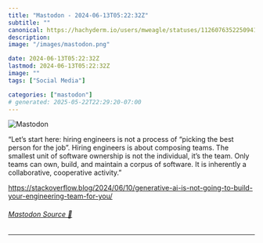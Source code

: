 ```yaml
---
title: "Mastodon - 2024-06-13T05:22:32Z"
subtitle: ""
canonical: https://hachyderm.io/users/mweagle/statuses/112607635225094113
description:
image: "/images/mastodon.png"

date: 2024-06-13T05:22:32Z
lastmod: 2024-06-13T05:22:32Z
image: ""
tags: ["Social Media"]

categories: ["mastodon"]
# generated: 2025-05-22T22:29:20-07:00
---
```

![Mastodon](/images/mastodon.png)

<p>“Let’s start here: hiring engineers is not a process of “picking the best person for the job”. Hiring engineers is about composing teams. The smallest unit of software ownership is not the individual, it’s the team. Only teams can own, build, and maintain a corpus of software. It is inherently a collaborative, cooperative activity.”</p><p><a href="https://stackoverflow.blog/2024/06/10/generative-ai-is-not-going-to-build-your-engineering-team-for-you/" target="_blank" rel="nofollow noopener noreferrer" translate="no"><span class="invisible">https://</span><span class="ellipsis">stackoverflow.blog/2024/06/10/</span><span class="invisible">generative-ai-is-not-going-to-build-your-engineering-team-for-you/</span></a></p>


###### [Mastodon Source 🐘](https://hachyderm.io/@mweagle/112607635225094113)

___

